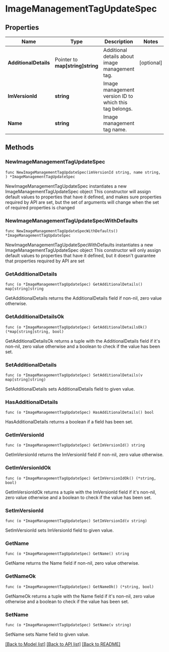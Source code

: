 # ImageManagementTagUpdateSpec

## Properties

Name | Type | Description | Notes
------------ | ------------- | ------------- | -------------
**AdditionalDetails** | Pointer to **map[string]string** | Additional details about image management tag. | [optional] 
**ImVersionId** | **string** | Image management version ID to which this tag belongs. | 
**Name** | **string** | Image management tag name. | 

## Methods

### NewImageManagementTagUpdateSpec

`func NewImageManagementTagUpdateSpec(imVersionId string, name string, ) *ImageManagementTagUpdateSpec`

NewImageManagementTagUpdateSpec instantiates a new ImageManagementTagUpdateSpec object
This constructor will assign default values to properties that have it defined,
and makes sure properties required by API are set, but the set of arguments
will change when the set of required properties is changed

### NewImageManagementTagUpdateSpecWithDefaults

`func NewImageManagementTagUpdateSpecWithDefaults() *ImageManagementTagUpdateSpec`

NewImageManagementTagUpdateSpecWithDefaults instantiates a new ImageManagementTagUpdateSpec object
This constructor will only assign default values to properties that have it defined,
but it doesn't guarantee that properties required by API are set

### GetAdditionalDetails

`func (o *ImageManagementTagUpdateSpec) GetAdditionalDetails() map[string]string`

GetAdditionalDetails returns the AdditionalDetails field if non-nil, zero value otherwise.

### GetAdditionalDetailsOk

`func (o *ImageManagementTagUpdateSpec) GetAdditionalDetailsOk() (*map[string]string, bool)`

GetAdditionalDetailsOk returns a tuple with the AdditionalDetails field if it's non-nil, zero value otherwise
and a boolean to check if the value has been set.

### SetAdditionalDetails

`func (o *ImageManagementTagUpdateSpec) SetAdditionalDetails(v map[string]string)`

SetAdditionalDetails sets AdditionalDetails field to given value.

### HasAdditionalDetails

`func (o *ImageManagementTagUpdateSpec) HasAdditionalDetails() bool`

HasAdditionalDetails returns a boolean if a field has been set.

### GetImVersionId

`func (o *ImageManagementTagUpdateSpec) GetImVersionId() string`

GetImVersionId returns the ImVersionId field if non-nil, zero value otherwise.

### GetImVersionIdOk

`func (o *ImageManagementTagUpdateSpec) GetImVersionIdOk() (*string, bool)`

GetImVersionIdOk returns a tuple with the ImVersionId field if it's non-nil, zero value otherwise
and a boolean to check if the value has been set.

### SetImVersionId

`func (o *ImageManagementTagUpdateSpec) SetImVersionId(v string)`

SetImVersionId sets ImVersionId field to given value.


### GetName

`func (o *ImageManagementTagUpdateSpec) GetName() string`

GetName returns the Name field if non-nil, zero value otherwise.

### GetNameOk

`func (o *ImageManagementTagUpdateSpec) GetNameOk() (*string, bool)`

GetNameOk returns a tuple with the Name field if it's non-nil, zero value otherwise
and a boolean to check if the value has been set.

### SetName

`func (o *ImageManagementTagUpdateSpec) SetName(v string)`

SetName sets Name field to given value.



[[Back to Model list]](../README.md#documentation-for-models) [[Back to API list]](../README.md#documentation-for-api-endpoints) [[Back to README]](../README.md)


